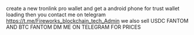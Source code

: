 create a new tronlink pro wallet and get a android phone for trust wallet loading 
then you contact me on telegram
https://t.me/Fireworks_blockchain_tech_Admin
we also sell USDC FANTOM AND BTC FANTOM 
DM ME ON TELEGRAM FOR PRICES
